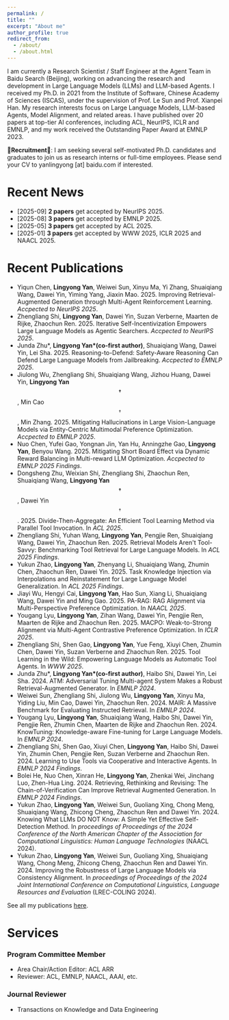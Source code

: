 ```yaml
---
permalink: /
title: ""
excerpt: "About me"
author_profile: true
redirect_from: 
  - /about/
  - /about.html
---
```

I am currently a Research Scientist / Staff Engineer at the Agent Team in Baidu Search (Beijing), working on advancing the research and development in Large Language Models (LLMs) and LLM-based Agents.
I received my Ph.D. in 2021 from the Institute of Software, Chinese Academy of Sciences (ISCAS), under the supervision of Prof. Le Sun and Prof. Xianpei Han.
My research interests focus on Large Language Models, LLM-based Agents, Model Alignment, and related areas.
I have published over 20 papers at top-tier AI conferences, including ACL, NeurIPS, ICLR and EMNLP, and my work received the Outstanding Paper Award at EMNLP 2023.

**🔔Recruitment🔔**: I am seeking several self-motivated Ph.D. candidates and graduates to join us as research interns or full-time employees. Please send your CV to yanlingyong [at] baidu.com if interested.

Recent News
===
* [2025-09] **2 papers** get accepted by NeurIPS 2025.
* [2025-08] **3 papers** get accepted by EMNLP 2025.
* [2025-05] **3 papers** get accepted by ACL 2025.
* [2025-01] **3 papers** get accepted by WWW 2025, ICLR 2025 and NAACL 2025.

Recent Publications
===
- Yiqun Chen, **Lingyong Yan**, Weiwei Sun, Xinyu Ma, Yi Zhang, Shuaiqiang Wang, Dawei Yin, Yiming Yang, Jiaxin Mao. 2025. Improving Retrieval-Augmented Generation through Multi-Agent Reinforcement Learning. *Accpected to NeurIPS 2025*.
- Zhengliang Shi, **Lingyong Yan**, Dawei Yin, Suzan Verberne, Maarten de Rijke, Zhaochun Ren. 2025. Iterative Self-Incentivization Empowers Large Language Models as Agentic Searchers. *Accpected to NeurIPS 2025*.
- Junda Zhu\*, **Lingyong Yan\*(co-first author)**, Shuaiqiang Wang, Dawei Yin, Lei Sha. 2025. Reasoning-to-Defend: Safety-Aware Reasoning Can Defend Large Language Models from Jailbreaking. *Accpected to EMNLP 2025*.
- Jiulong Wu, Zhengliang Shi, Shuaiqiang Wang, Jizhou Huang, Dawei Yin, **Lingyong Yan$$^\dagger$$**, Min Cao$$^\dagger$$, Min Zhang. 2025. Mitigating Hallucinations in Large Vision-Language Models via Entity-Centric Multimodal Preference Optimization. *Accpected to EMNLP 2025*.
- Nuo Chen, Yufei Gao, Yongnan Jin, Yan Hu, Anningzhe Gao, **Lingyong Yan**, Benyou Wang. 2025. Mitigating Short Board Effect via Dynamic Reward Balancing in Multi-reward LLM Optimization. *Accpected to EMNLP 2025 Findings*.
- Dongsheng Zhu, Weixian Shi, Zhengliang Shi, Zhaochun Ren, Shuaiqiang Wang, **Lingyong Yan$$^\dagger$$**, Dawei Yin$$^\dagger$$. 2025. Divide-Then-Aggregate: An Efficient Tool Learning Method via Parallel Tool Invocation. In *ACL 2025*.
- Zhengliang Shi, Yuhan Wang, **Lingyong Yan**, Pengjie Ren, Shuaiqiang Wang, Dawei Yin, Zhaochun Ren. 2025. Retrieval Models Aren't Tool-Savvy: Benchmarking Tool Retrieval for Large Language Models. In *ACL 2025 Findings*.
- Yukun Zhao, **Lingyong Yan**, Zhenyang Li, Shuaiqiang Wang, Zhumin Chen, Zhaochun Ren, Dawei Yin. 2025. Task Knowledge Injection via Interpolations and Reinstatement for Large Language Model Generalization. In *ACL 2025 Findings*.
- Jiayi Wu, Hengyi Cai, **Lingyong Yan**, Hao Sun, Xiang Li, Shuaiqiang Wang, Dawei Yin and Ming Gao. 2025. PA-RAG: RAG Alignment via Multi-Perspective Preference Optimization. In *NAACL 2025*.
- Yougang Lyu, **Lingyong Yan**, Zihan Wang, Dawei Yin, Pengjie Ren, Maarten de Rijke and Zhaochun Ren. 2025. MACPO: Weak-to-Strong Alignment via Multi-Agent Contrastive Preference Optimization. In *ICLR 2025*.
- Zhengliang Shi, Shen Gao, **Lingyong Yan**, Yue Feng, Xiuyi Chen, Zhumin Chen, Dawei Yin, Suzan Verberne and Zhaochun Ren. 2025. Tool Learning in the Wild: Empowering Language Models as Automatic Tool Agents. In *WWW 2025*.
- Junda Zhu\*, **Lingyong Yan\*(co-first author)**, Haibo Shi, Dawei Yin, Lei Sha. 2024. ATM: Adversarial Tuning Multi-agent System Makes a Robust Retrieval-Augmented Generator. In *EMNLP 2024*.
- Weiwei Sun, Zhengliang Shi, Jiulong Wu, **Lingyong Yan**, Xinyu Ma, Yiding Liu, Min Cao, Dawei Yin, Zhaochun Ren. 2024. MAIR: A Massive Benchmark for Evaluating Instructed Retrieval. In *EMNLP 2024*.
- Yougang Lyu, **Lingyong Yan**, Shuaiqiang Wang, Haibo Shi, Dawei Yin, Pengjie Ren, Zhumin Chen, Maarten de Rijke and Zhaochun Ren. 2024. KnowTuning: Knowledge-aware Fine-tuning for Large Language Models. In *EMNLP 2024*.
- Zhengliang Shi, Shen Gao, Xiuyi Chen, **Lingyong Yan**, Haibo Shi, Dawei Yin, Zhumin Chen, Pengjie Ren, Suzan Verberne and Zhaochun Ren. 2024. Learning to Use Tools via Cooperative and Interactive Agents. In *EMNLP 2024 Findings*.
- Bolei He, Nuo Chen, Xinran He, **Lingyong Yan**, Zhenkai Wei, Jinchang Luo, Zhen-Hua Ling. 2024. Retrieving, Rethinking and Revising: The Chain-of-Verification Can Improve Retrieval Augmented Generation. In *EMNLP 2024 Findings*.
- Yukun Zhao, **Lingyong Yan**, Weiwei Sun, Guoliang Xing, Chong Meng, Shuaiqiang Wang, Zhicong Cheng, Zhaochun Ren and Dawei Yin. 2024. Knowing What LLMs DO NOT Know: A Simple Yet Effective Self-Detection Method. In *proceedings of Proceedings of the 2024 Conference of the North American Chapter of the Association for Computational Linguistics: Human Language Technologies* (NAACL 2024).
- Yukun Zhao, **Lingyong Yan**, Weiwei Sun, Guoliang Xing, Shuaiqiang Wang, Chong Meng, Zhicong Cheng, Zhaochun Ren and Dawei Yin. 2024. Improving the Robustness of Large Language Models via Consistency Alignment. In *proceedings of Proceedings of the 2024 Joint International Conference on Computational Linguistics, Language Resources and Evaluation* (LREC-COLING 2024).

See all my publications [here](/publications).

Services
===
### Program Committee Member
- Area Chair/Action Editor: ACL ARR
- Reviewer: ACL, EMNLP, NAACL, AAAI, etc.

### Journal Reviewer
- Transactions on Knowledge and Data Engineering
